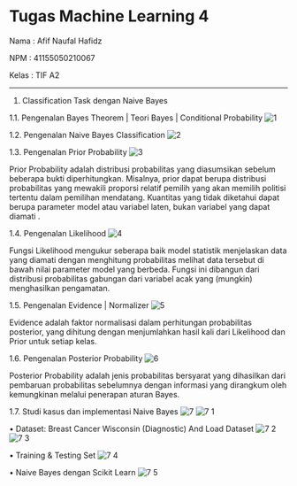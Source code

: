 # Tugas Machine Learning 4

Nama		: Afif Naufal Hafidz

NPM		: 41155050210067

Kelas		: TIF A2

---

1.	Classification Task dengan Naive Bayes

1.1.	 Pengenalan Bayes Theorem | Teori Bayes | Conditional Probability
![1](https://github.com/user-attachments/assets/ff76da6b-0474-4662-b3db-00296a56d3c3)

1.2.	 Pengenalan Naive Bayes Classification
![2](https://github.com/user-attachments/assets/7d2523b3-2f93-4721-9ebb-f3342425881b)

1.3.	 Pengenalan Prior Probability
![3](https://github.com/user-attachments/assets/f860532d-6176-44e8-a541-01b34324b479) 

Prior Probability adalah distribusi probabilitas yang diasumsikan sebelum beberapa bukti diperhitungkan. Misalnya, prior dapat berupa distribusi probabilitas yang mewakili proporsi relatif pemilih yang akan memilih politisi tertentu dalam pemilihan mendatang. Kuantitas yang tidak diketahui dapat berupa parameter model atau variabel laten, bukan variabel yang dapat diamati .

1.4.	 Pengenalan Likelihood
![4](https://github.com/user-attachments/assets/8022a83b-675f-4b49-baee-336dd362a0c6)
 
Fungsi Likelihood mengukur seberapa baik model statistik menjelaskan data yang diamati dengan menghitung probabilitas melihat data tersebut di bawah nilai parameter model yang berbeda. Fungsi ini dibangun dari distribusi probabilitas gabungan dari variabel acak yang (mungkin) menghasilkan pengamatan.

1.5.	 Pengenalan Evidence | Normalizer
![5](https://github.com/user-attachments/assets/6ab9c592-7839-4313-9bfa-ddc9e93818a2)
 
Evidence adalah faktor normalisasi dalam perhitungan probabilitas posterior, yang dihitung dengan menjumlahkan hasil kali dari Likelihood dan Prior untuk setiap kelas.

1.6.	 Pengenalan Posterior Probability
![6](https://github.com/user-attachments/assets/529b6555-5fb6-4f80-ae57-5275ad6cefe3)
 
Posterior Probability adalah jenis probabilitas bersyarat yang dihasilkan dari pembaruan probabilitas sebelumnya dengan informasi yang dirangkum oleh kemungkinan melalui penerapan aturan Bayes.

1.7.	 Studi kasus dan implementasi Naive Bayes
![7](https://github.com/user-attachments/assets/02040f51-91fc-4eb5-96c8-d598fcc2bfb8) 
![7 1](https://github.com/user-attachments/assets/69add399-f973-4af9-9a7d-9bc5e829fda6)

•	Dataset: Breast Cancer Wisconsin (Diagnostic) And Load Dataset
![7 2](https://github.com/user-attachments/assets/b003b78b-51f8-4ccf-b12b-09b36b8cc5d4)
![7 3](https://github.com/user-attachments/assets/1d3b6f3d-e2a5-430e-b2fb-c34bbaf165db)

•	Training & Testing Set
![7 4](https://github.com/user-attachments/assets/7c117518-d681-41a6-a355-653c6c68bf40)

•	Naive Bayes dengan Scikit Learn
![7 5](https://github.com/user-attachments/assets/0233e0a9-f55a-4546-8028-278878411cf9)
